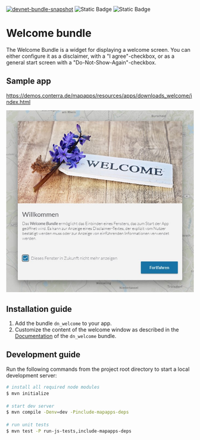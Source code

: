 [![devnet-bundle-snapshot](https://github.com/conterra/mapapps-welcome/actions/workflows/devnet-bundle-snapshot.yml/badge.svg)](https://github.com/conterra/mapapps-welcome/actions/workflows/devnet-bundle-snapshot.yml)
![Static Badge](https://img.shields.io/badge/requires_map.apps-4.12.0-e5e5e5?labelColor=%233E464F&logoColor=%23e5e5e5)
![Static Badge](https://img.shields.io/badge/tested_for_map.apps-4.18.0-%20?labelColor=%233E464F&color=%232FC050)
# Welcome bundle
The Welcome Bundle is a widget for displaying a welcome screen. You can either configure it as a disclaimer, with a "I agree"-checkbox, or as a general start screen with a "Do-Not-Show-Again"-checkbox.

## Sample app
https://demos.conterra.de/mapapps/resources/apps/downloads_welcome/index.html

![Screenshot App](https://github.com/conterra/mapapps-welcome/blob/main/screenshot.JPG)

## Installation guide
1. Add the bundle `dn_welcome` to your app.
2. Customize the content of the welcome window as described in the [Documentation](https://github.com/conterra/mapapps-welcome/tree/main/src/main/js/bundles/dn_welcome) of the `dn_welcome` bundle.

## Development guide
Run the following commands from the project root directory to start a local development server:

```bash
# install all required node modules
$ mvn initialize

# start dev server
$ mvn compile -Denv=dev -Pinclude-mapapps-deps

# run unit tests
$ mvn test -P run-js-tests,include-mapapps-deps
```
